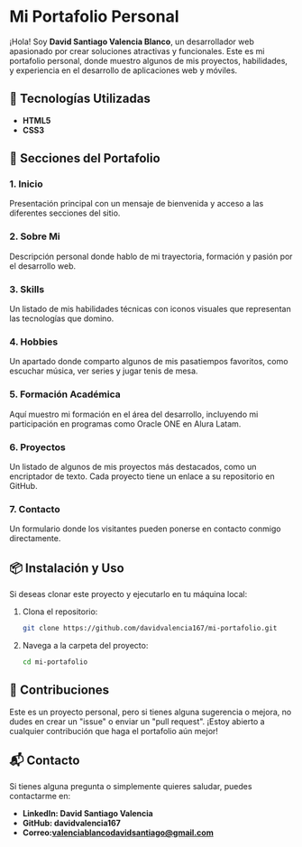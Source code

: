 # Mi Portafolio Personal

¡Hola! Soy **David Santiago Valencia Blanco**, un desarrollador web apasionado por crear soluciones atractivas y funcionales. Este es mi portafolio personal, donde muestro algunos de mis proyectos, habilidades, y experiencia en el desarrollo de aplicaciones web y móviles.

## 🚀 Tecnologías Utilizadas

- **HTML5**
- **CSS3**

## 📄 Secciones del Portafolio

### 1. Inicio
Presentación principal con un mensaje de bienvenida y acceso a las diferentes secciones del sitio.

### 2. Sobre Mi
Descripción personal donde hablo de mi trayectoria, formación y pasión por el desarrollo web.

### 3. Skills
Un listado de mis habilidades técnicas con iconos visuales que representan las tecnologías que domino.

### 4. Hobbies
Un apartado donde comparto algunos de mis pasatiempos favoritos, como escuchar música, ver series y jugar tenis de mesa.

### 5. Formación Académica
Aquí muestro mi formación en el área del desarrollo, incluyendo mi participación en programas como Oracle ONE en Alura Latam.

### 6. Proyectos
Un listado de algunos de mis proyectos más destacados, como un encriptador de texto. Cada proyecto tiene un enlace a su repositorio en GitHub.

### 7. Contacto
Un formulario donde los visitantes pueden ponerse en contacto conmigo directamente.

## 📦 Instalación y Uso

Si deseas clonar este proyecto y ejecutarlo en tu máquina local:

1. Clona el repositorio:
   ```bash
   git clone https://github.com/davidvalencia167/mi-portafolio.git
2. Navega a la carpeta del proyecto:
   ```bash
   cd mi-portafolio

## 🤝 Contribuciones

Este es un proyecto personal, pero si tienes alguna sugerencia o mejora, no dudes en crear un "issue" o enviar un "pull request". ¡Estoy abierto a cualquier contribución que haga el portafolio aún mejor!

## 📬 Contacto

Si tienes alguna pregunta o simplemente quieres saludar, puedes contactarme en:

- **LinkedIn: David Santiago Valencia**
- **GitHub: davidvalencia167**
- **Correo:valenciablancodavidsantiago@gmail.com**
